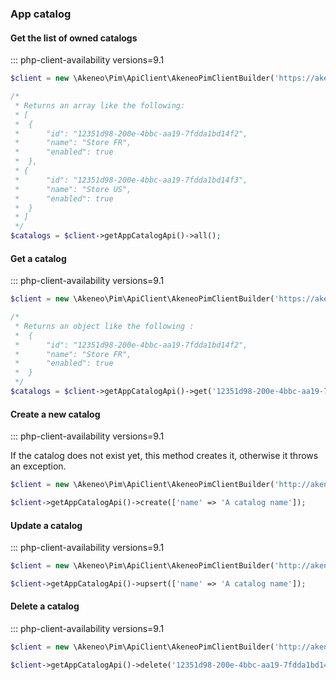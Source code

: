 ### App catalog


#### Get the list of owned catalogs
::: php-client-availability versions=9.1

```php
$client = new \Akeneo\Pim\ApiClient\AkeneoPimClientBuilder('https://akeneo.com/')->buildAuthenticatedByPassword('client_id', 'secret', 'admin', 'admin');

/*
 * Returns an array like the following:
 * [
 *  {
 *      "id": "12351d98-200e-4bbc-aa19-7fdda1bd14f2",
 *      "name": "Store FR",
 *      "enabled": true
 *  },
 * {
 *      "id": "12351d98-200e-4bbc-aa19-7fdda1bd14f3",
 *      "name": "Store US",
 *      "enabled": true
 *  }
 * ]
 */
$catalogs = $client->getAppCatalogApi()->all();
```


#### Get a catalog
::: php-client-availability versions=9.1

```php
$client = new \Akeneo\Pim\ApiClient\AkeneoPimClientBuilder('https://akeneo.com/')->buildAuthenticatedByPassword('client_id', 'secret', 'admin', 'admin');

/*
 * Returns an object like the following :
 *  {
 *      "id": "12351d98-200e-4bbc-aa19-7fdda1bd14f2",
 *      "name": "Store FR",
 *      "enabled": true
 *  }
 */
$catalogs = $client->getAppCatalogApi()->get('12351d98-200e-4bbc-aa19-7fdda1bd14f2');
```

#### Create a new catalog
::: php-client-availability versions=9.1

If the catalog does not exist yet, this method creates it, otherwise it throws an exception.

```php
$client = new \Akeneo\Pim\ApiClient\AkeneoPimClientBuilder('http://akeneo.com/')->buildAuthenticatedByPassword('client_id', 'secret', 'admin', 'admin');

$client->getAppCatalogApi()->create(['name' => 'A catalog name']);
```


#### Update a catalog
::: php-client-availability versions=9.1

```php
$client = new \Akeneo\Pim\ApiClient\AkeneoPimClientBuilder('http://akeneo.com/')->buildAuthenticatedByPassword('client_id', 'secret', 'admin', 'admin');

$client->getAppCatalogApi()->upsert(['name' => 'A catalog name']);
```


#### Delete a catalog
::: php-client-availability versions=9.1

```php
$client = new \Akeneo\Pim\ApiClient\AkeneoPimClientBuilder('http://akeneo.com/')->buildAuthenticatedByPassword('client_id', 'secret', 'admin', 'admin');

$client->getAppCatalogApi()->delete('12351d98-200e-4bbc-aa19-7fdda1bd14f2');
```
